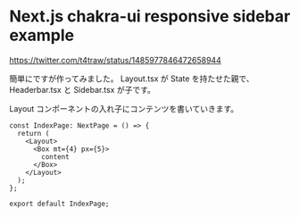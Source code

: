 # Next.js chakra-ui responsive sidebar example

https://twitter.com/t4traw/status/1485977846472658944

簡単にですが作ってみました。
Layout.tsx が State を持たせた親で、Headerbar.tsx と Sidebar.tsx が子です。

Layout コンポーネントの入れ子にコンテンツを書いていきます。

```
const IndexPage: NextPage = () => {
  return (
    <Layout>
      <Box mt={4} px={5}>
        content
      </Box>
    </Layout>
  );
};

export default IndexPage;

```
